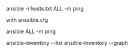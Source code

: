 ansible -i hosts.txt ALL -m ping

with anssible.cfg 

ansible ALL -m ping

ansible-inventory --list
ansible-inventory --graph


